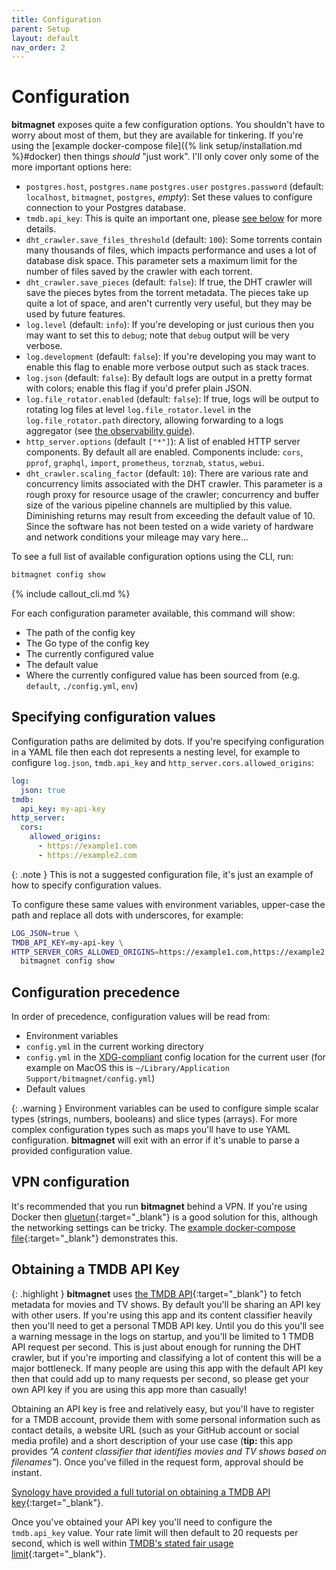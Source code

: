 ```yaml
---
title: Configuration
parent: Setup
layout: default
nav_order: 2
---
```


# Configuration

**bitmagnet** exposes quite a few configuration options. You shouldn't have to worry about most of them, but they are available for tinkering. If you're using the [example docker-compose file]({% link setup/installation.md %}#docker) then things _should_ "just work". I'll only cover only some of the more important options here:

- `postgres.host`, `postgres.name` `postgres.user` `postgres.password` (default: `localhost`, `bitmagnet`, `postgres`, _empty_): Set these values to configure connection to your Postgres database.
- `tmdb.api_key`: This is quite an important one, please [see below](#obtaining-a-tmdb-api-key) for more details.
- `dht_crawler.save_files_threshold` (default: `100`): Some torrents contain many thousands of files, which impacts performance and uses a lot of database disk space. This parameter sets a maximum limit for the number of files saved by the crawler with each torrent.
- `dht_crawler.save_pieces` (default: `false`): If true, the DHT crawler will save the pieces bytes from the torrent metadata. The pieces take up quite a lot of space, and aren't currently very useful, but they may be used by future features.
- `log.level` (default: `info`): If you're developing or just curious then you may want to set this to `debug`; note that `debug` output will be very verbose.
- `log.development` (default: `false`): If you're developing you may want to enable this flag to enable more verbose output such as stack traces.
- `log.json` (default: `false`): By default logs are output in a pretty format with colors; enable this flag if you'd prefer plain JSON.
- `log.file_rotator.enabled` (default: `false`): If true, logs will be output to rotating log files at level `log.file_rotator.level` in the `log.file_rotator.path` directory, allowing forwarding to a logs aggregator (see [the observability guide](/internals-development/observability-telemetry.html)).
- `http_server.options` (default `["*"]`): A list of enabled HTTP server components. By default all are enabled. Components include: `cors`, `pprof`, `graphql`, `import`, `prometheus`, `torznab`, `status`, `webui`.
- `dht_crawler.scaling_factor` (default: `10`): There are various rate and concurrency limits associated with the DHT crawler. This parameter is a rough proxy for resource usage of the crawler; concurrency and buffer size of the various pipeline channels are multiplied by this value. Diminishing returns may result from exceeding the default value of 10. Since the software has not been tested on a wide variety of hardware and network conditions your mileage may vary here...

To see a full list of available configuration options using the CLI, run:

```sh
bitmagnet config show
```

{% include callout_cli.md %}

For each configuration parameter available, this command will show:

- The path of the config key
- The Go type of the config key
- The currently configured value
- The default value
- Where the currently configured value has been sourced from (e.g. `default`, `./config.yml`, `env`)

## Specifying configuration values

Configuration paths are delimited by dots. If you're specifying configuration in a YAML file then each dot represents a nesting level, for example to configure `log.json`, `tmdb.api_key` and `http_server.cors.allowed_origins`:

```yaml
log:
  json: true
tmdb:
  api_key: my-api-key
http_server:
  cors:
    allowed_origins:
      - https://example1.com
      - https://example2.com
```

{: .note }
This is not a suggested configuration file, it's just an example of how to specify configuration values.

To configure these same values with environment variables, upper-case the path and replace all dots with underscores, for example:

```sh
LOG_JSON=true \
TMDB_API_KEY=my-api-key \
HTTP_SERVER_CORS_ALLOWED_ORIGINS=https://example1.com,https://example2.com \
  bitmagnet config show
```

## Configuration precedence

In order of precedence, configuration values will be read from:

- Environment variables
- `config.yml` in the current working directory
- `config.yml` in the [XDG-compliant](https://specifications.freedesktop.org/basedir-spec/basedir-spec-latest.html) config location for the current user (for example on MacOS this is `~/Library/Application Support/bitmagnet/config.yml`)
- Default values

{: .warning }
Environment variables can be used to configure simple scalar types (strings, numbers, booleans) and slice types (arrays). For more complex configuration types such as maps you'll have to use YAML configuration. **bitmagnet** will exit with an error if it's unable to parse a provided configuration value.

## VPN configuration

It's recommended that you run **bitmagnet** behind a VPN. If you're using Docker then [gluetun](https://github.com/qdm12/gluetun-wiki){:target="\_blank"} is a good solution for this, although the networking settings can be tricky. The [example docker-compose file](https://github.com/bitmagnet-io/bitmagnet/blob/main/docker-compose.yml){:target="\_blank"} demonstrates this.

## Obtaining a TMDB API Key

{: .highlight }
**bitmagnet** uses [the TMDB API](https://developer.themoviedb.org/docs){:target="\_blank"} to fetch metadata for movies and TV shows. By default you'll be sharing an API key with other users. If you're using this app and its content classifier heavily then you'll need to get a personal TMDB API key. Until you do this you'll see a warning message in the logs on startup, and you'll be limited to 1 TMDB API request per second. This is just about enough for running the DHT crawler, but if you're importing and classifying a lot of content this will be a major bottleneck. If many people are using this app with the default API key then that could add up to many requests per second, so please get your own API key if you are using this app more than casually!

Obtaining an API key is free and relatively easy, but you'll have to register for a TMDB account, provide them with some personal information such as contact details, a website URL (such as your GitHub account or social media profile) and a short description of your use case (**tip:** this app provides _"A content classifier that identifies movies and TV shows based on filenames"_). Once you've filled in the request form, approval should be instant.

[Synology have provided a full tutorial on obtaining a TMDB API key](https://kb.synology.com/en-au/DSM/tutorial/How_to_apply_for_a_personal_API_key_to_get_video_info){:target="\_blank"}.

Once you've obtained your API key you'll need to configure the `tmdb.api_key` value. Your rate limit will then default to 20 requests per second, which is well within [TMDB's stated fair usage limit](https://developer.themoviedb.org/docs/rate-limiting){:target="\_blank"}.
